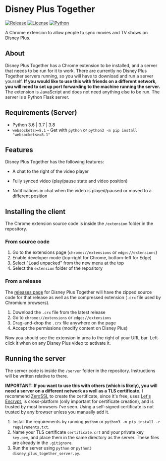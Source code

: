 # Disney Plus Together
<!-- Shields.io Badges -->
[![Release](https://img.shields.io/github/v/release/MysteryBlokHed/DisneyPlusTogether?style=flat-square)](https://github.com/MysteryBlokHed/DisneyPlusTogether/releases)
[![License](https://img.shields.io/github/license/MysteryBlokHed/DisneyPlusTogether?style=flat-square)](https://github.com/MysteryBlokHed/DisneyPlusTogether/blob/master/LICENSE)
[![Python](https://img.shields.io/badge/python-3.6%20%7C%203.7%20%7C%203.8-blue?style=flat-square)](https://www.python.org/downloads/)
<!-- End of Badges -->
A Chrome extension to allow people to sync movies and TV shows on Disney Plus.

## About
Disney Plus Together has a Chrome extension to be installed, and a server that needs to be run for it to work. There are currently no Disney Plus Together servers running, so you will have to download and run a server yourself. **If you would like to use this with friends on a different network, you will need to set up port forwarding to the machine running the server.**  
The extension is JavaScript and does not need anything else to be run. The server is a Python Flask server.

## Requirements (Server)
- Python 3.6 | 3.7 | 3.8
- `websockets>=8.1` - Get with `python` or `python3 -m pip install "websockets>=8.1"`

## Features
Disney Plus Together has the following features:

- A chat to the right of the video player

- Fully synced video (play/pause state and video position)

- Notifications in chat when the video is played/paused or moved to a different position

## Installing the client
The Chrome extension source code is inside the `/extension` folder in the repository.

### From source code
1. Go to the extensions page (`chrome://extensions` or `edge://extensions`)
2. Enable developer mode (top-right for Chrome, bottom-left for Edge)
3. Select "Load unpacked" from the new menu at the top
4. Select the `extension` folder of the repository

### From a release
The [releases page](https://github.com/MysteryBlokHed/DisneyPlusTogether/releases) for Disney Plus Together will have the zipped source code for that release as well as the compressed extension (`.crx` file used by Chromium browsers).

1. Download the `.crx` file from the latest release
2. Go to `chrome://extensions` or `edge://extensions`
3. Drag-and-drop the `.crx` file anywhere on the page
4. Accept the permissions (modify content on Disney Plus)

Now you should see the extension in area to the right of your URL bar. Left-click it when on any Disney Plus video to activate it.

## Running the server
The server code is inside the `/server` folder in the repository. Instructions will be written relative to there.

**IMPORTANT: If you want to use this with others (which is likely), you will need a server on a different network as well as a TLS certificate.** I recommend [ZeroSSL](http://zerossl.com/) to create the certificate, since it's free, uses [Let's Encrypt](https://letsencrypt.org/), is cross-platform (only important for certificate creation), and is trusted by most browsers I've seen. Using a self-signed certificate is not trusted by any browser unless you manually add it.

1. Install the requirements by running `python` or `python3 -m pip install -r requirements.txt`.
2. Name your TLS certificate `certificate.crt` and your private key `key.pem`, and place them in the same directory as the server. These files are already in the `.gitignore`.
3. Run the server using `python` or `python3 disney_plus_together_server.py`.
